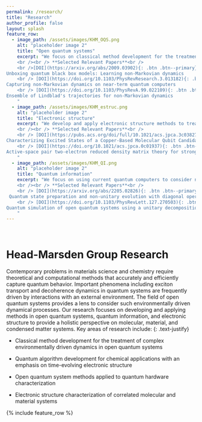 ```yaml
---
permalink: /research/
title: "Research"
author_profile: false
layout: splash
feature_row:
  - image_path: /assets/images/KHM_OQS.png
    alt: "placeholder image 2"
    title: "Open quantum systems"
    excerpt: "We focus on classical method development for the treatment of open system dynamics in the Markovian and non-Markovian regimes. We also focus on algorithm development to model these dynamics using current Noisy-Intermediate scale quantum computers. 
    <br /><br /> **Selected Relevant Papers**<br />
    <br />[DOI](https://arxiv.org/abs/2009.03902){: .btn .btn--primary}
Unboxing quantum black box models: Learning non-Markovian dynamics
    <br /> [DOI](https://doi.org/10.1103/PhysRevResearch.3.013182){: .btn .btn--primary}
Capturing non-Markovian dynamics on near-term quantum computers
    <br /> [DOI](https://doi.org/10.1103/PhysRevA.99.022109){: .btn .btn--primary}
Ensemble of Lindblad's trajectories for non-Markovian dynamics
    "
  - image_path: /assets/images/KHM_estruc.png
    alt: "placeholder image 2"
    title: "Electronic structure"
    excerpt: "We develop and apply electronic structure methods to treat strong correlation in metal complexes.
    <br /><br /> **Selected Relevant Papers**<br />
    <br /> [DOI](https://pubs.acs.org/doi/full/10.1021/acs.jpca.3c03827){: .btn .btn--primary}
Characterizing Excited States of a Copper-Based Molecular Qubit Candidate with Correlated Electronic Structure Methods
    <br /> [DOI](https://doi.org/10.1021/acs.jpca.0c01937){: .btn .btn--primary}
Active-space pair two-electron reduced density matrix theory for strong correlation
    "
  - image_path: /assets/images/KHM_QI.png
    alt: "placeholder image 2"
    title: "Quantum information"
    excerpt: "We focus on using current quantum computers to consider non-unitary quantum processes, and conversely we apply open quantum system methods to better model quantum hardware.
    <br /><br /> **Selected Relevant Papers**<br />
    <br /> [DOI](https://arxiv.org/abs/2205.02826){: .btn .btn--primary}
 Quantum state preparation and non-unitary evolution with diagonal operators
    <br /> [DOI](https://doi.org/10.1103/PhysRevLett.127.270503){: .btn .btn--primary}
Quantum simulation of open quantum systems using a unitary decomposition of operators
    "
---
```


<br>

# Head-Marsden Group Research

Contemporary problems in materials science and chemistry require theoretical and computational methods that accurately and efficiently capture quantum behavior. Important phenomena including exciton transport and decoherence dynamics in quantum systems are frequently driven by interactions with an external environment. The field of open quantum systems provides a lens to consider such environmentally driven dynamical processes. Our research focuses on developing and applying methods in open quantum systems, quantum information, and electronic structure to provide a holistic perspective on molecular, material, and condensed matter systems. Key areas of research include:
{: .text-justify}

* Classical method development for the treatment of complex environmentally driven dynamics in open quantum systems

* Quantum algorithm development for chemical applications with an emphasis on time-evolving electronic structure

* Open quantum system methods applied to quantum hardware characterization

* Electronic structure characterization of correlated molecular and material systems 

{% include feature_row %}
